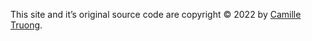 This site and it’s original source code are copyright © 2022 by [Camille Truong](https://camilletruong.wixsite.com/home).
